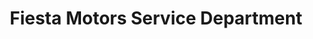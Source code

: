 ---
title: "Fiesta Motors Service Department"
url: /lubbock/fiesta-motors-service-department/
shop: car repair
---
